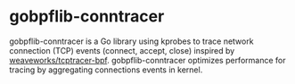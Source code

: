 # gobpflib-conntracer

gobpflib-conntracer is a Go library using kprobes to trace network connection (TCP) events (connect, accept, close) inspired by [weaveworks/tcptracer-bpf](https://github.com/weaveworks/tcptracer-bpf).
gobpflib-conntracer optimizes performance for tracing by aggregating connections events in kernel.
